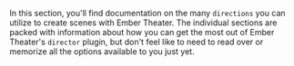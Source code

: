 In this section, you'll find documentation on the many `directions` you can utilize to create scenes with Ember Theater. The individual sections are packed with information about how you can get the most out of Ember Theater's `director` plugin, but don't feel like to need to read over or memorize all the options available to you just yet.
